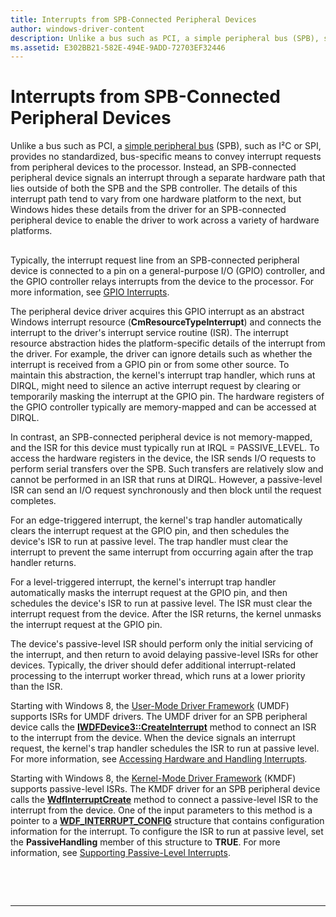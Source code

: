 ```yaml
---
title: Interrupts from SPB-Connected Peripheral Devices
author: windows-driver-content
description: Unlike a bus such as PCI, a simple peripheral bus (SPB), such as I²C or SPI, provides no standardized, bus-specific means to convey interrupt requests from peripheral devices to the processor.
ms.assetid: E302BB21-582E-494E-9ADD-72703EF32446
---
```


# Interrupts from SPB-Connected Peripheral Devices


Unlike a bus such as PCI, a [simple peripheral bus](https://msdn.microsoft.com/library/windows/hardware/hh450903) (SPB), such as I²C or SPI, provides no standardized, bus-specific means to convey interrupt requests from peripheral devices to the processor. Instead, an SPB-connected peripheral device signals an interrupt through a separate hardware path that lies outside of both the SPB and the SPB controller. The details of this interrupt path tend to vary from one hardware platform to the next, but Windows hides these details from the driver for an SPB-connected peripheral device to enable the driver to work across a variety of hardware platforms.

## <a href="" id="interrupts-spb-peripheral-devices"></a>


Typically, the interrupt request line from an SPB-connected peripheral device is connected to a pin on a general-purpose I/O (GPIO) controller, and the GPIO controller relays interrupts from the device to the processor. For more information, see [GPIO Interrupts](https://msdn.microsoft.com/library/windows/hardware/hh406467).

The peripheral device driver acquires this GPIO interrupt as an abstract Windows interrupt resource (**CmResourceTypeInterrupt**) and connects the interrupt to the driver's interrupt service routine (ISR). The interrupt resource abstraction hides the platform-specific details of the interrupt from the driver. For example, the driver can ignore details such as whether the interrupt is received from a GPIO pin or from some other source. To maintain this abstraction, the kernel's interrupt trap handler, which runs at DIRQL, might need to silence an active interrupt request by clearing or temporarily masking the interrupt at the GPIO pin. The hardware registers of the GPIO controller typically are memory-mapped and can be accessed at DIRQL.

In contrast, an SPB-connected peripheral device is not memory-mapped, and the ISR for this device must typically run at IRQL = PASSIVE\_LEVEL. To access the hardware registers in the device, the ISR sends I/O requests to perform serial transfers over the SPB. Such transfers are relatively slow and cannot be performed in an ISR that runs at DIRQL. However, a passive-level ISR can send an I/O request synchronously and then block until the request completes.

For an edge-triggered interrupt, the kernel's trap handler automatically clears the interrupt request at the GPIO pin, and then schedules the device's ISR to run at passive level. The trap handler must clear the interrupt to prevent the same interrupt from occurring again after the trap handler returns.

For a level-triggered interrupt, the kernel's interrupt trap handler automatically masks the interrupt request at the GPIO pin, and then schedules the device's ISR to run at passive level. The ISR must clear the interrupt request from the device. After the ISR returns, the kernel unmasks the interrupt request at the GPIO pin.

The device's passive-level ISR should perform only the initial servicing of the interrupt, and then return to avoid delaying passive-level ISRs for other devices. Typically, the driver should defer additional interrupt-related processing to the interrupt worker thread, which runs at a lower priority than the ISR.

Starting with Windows 8, the [User-Mode Driver Framework](https://msdn.microsoft.com/library/windows/hardware/ff560442) (UMDF) supports ISRs for UMDF drivers. The UMDF driver for an SPB peripheral device calls the [**IWDFDevice3::CreateInterrupt**](https://msdn.microsoft.com/library/windows/hardware/hh451208) method to connect an ISR to the interrupt from the device. When the device signals an interrupt request, the kernel's trap handler schedules the ISR to run at passive level. For more information, see [Accessing Hardware and Handling Interrupts](https://msdn.microsoft.com/library/windows/hardware/hh439560).

Starting with Windows 8, the [Kernel-Mode Driver Framework](https://msdn.microsoft.com/library/windows/hardware/ff544296) (KMDF) supports passive-level ISRs. The KMDF driver for an SPB peripheral device calls the [**WdfInterruptCreate**](https://msdn.microsoft.com/library/windows/hardware/ff547345) method to connect a passive-level ISR to the interrupt from the device. One of the input parameters to this method is a pointer to a [**WDF\_INTERRUPT\_CONFIG**](https://msdn.microsoft.com/library/windows/hardware/ff552347) structure that contains configuration information for the interrupt. To configure the ISR to run at passive level, set the **PassiveHandling** member of this structure to **TRUE**. For more information, see [Supporting Passive-Level Interrupts](https://msdn.microsoft.com/library/windows/hardware/hh451035).

 

 


--------------------


